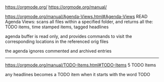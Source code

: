 https://orgmode.org/ 
https://orgmode.org/manual/


https://orgmode.org/manual/Agenda-Views.html#Agenda-Views READ
Agenda Views:
scans all files within a specified folder, and returns all the:
TODO items, time stamped items, tagged headlines

agenda buffer is read only, and provides commands to visit the corresponding locations in the referenced orig files

the agenda ignores commented and archived entries


___
https://orgmode.org/manual/TODO-Items.html#TODO-Items 
5 TODO Items

any headlines becomes a TODO item when it starts with the word TODO